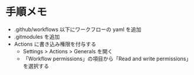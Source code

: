 # 手順メモ
- .github/workflows 以下にワークフローの yaml を追加
- .gitmodules を追加
- Actions に書き込み権限を付与する
   - Settings > Actions > Generals を開く
   - 「Workflow permissions」の項目から「Read and write permissions」を選択する

